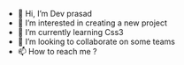 - 👋 Hi, I’m Dev prasad
- 👀 I’m interested in creating a new project
- 🌱 I’m currently learning Css3
- 💞️ I’m looking to collaborate on some teams
- 📫 How to reach me ?

<!---
Devprasad2681/Devprasad2681 is a ✨ special ✨ repository because its `README.md` (this file) appears on your GitHub profile.
You can click the Preview link to take a look at your changes.
--->
